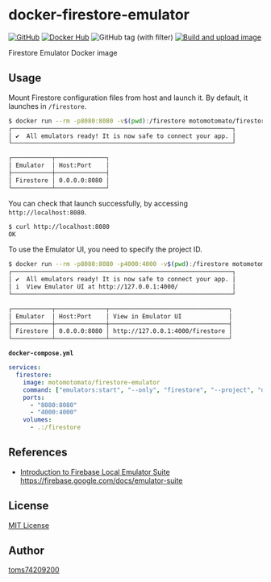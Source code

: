 # docker-firestore-emulator

[![GitHub](https://img.shields.io/badge/GitHub-repository---)](https://github.com/toms74209200/docker-firestore-emulator)
[![Docker Hub](https://img.shields.io/badge/Docker%20Hub---?color=1D63ED)](https://hub.docker.com/r/motomotomato/firestore-emulator)
![GitHub tag (with filter)](https://img.shields.io/github/v/tag/toms74209200/docker-firestore-emulator)
[![Build and upload image](https://github.com/toms74209200/docker-firestore-emulator/actions/workflows/build_image.yml/badge.svg)](https://github.com/toms74209200/docker-firestore-emulator/actions/workflows/build_image.yml)

Firestore Emulator Docker image

## Usage

Mount Firestore configuration files from host and launch it. By default, it launches in `/firestore`.

```bash
$ docker run --rm -p8080:8080 -v$(pwd):/firestore motomotomato/firestore-emulator
┌─────────────────────────────────────────────────────────────┐
│ ✔  All emulators ready! It is now safe to connect your app. │
└─────────────────────────────────────────────────────────────┘

┌───────────┬──────────────┐
│ Emulator  │ Host:Port    │
├───────────┼──────────────┤
│ Firestore │ 0.0.0.0:8080 │
└───────────┴──────────────┘
```

You can check that launch successfully, by accessing `http://localhost:8080`.

```bash
$ curl http://localhost:8080
OK
```

To use the Emulator UI, you need to specify the project ID.

```bash
$ docker run --rm -p8080:8080 -p4000:4000 -v$(pwd):/firestore motomotomato/firestore-emulator "emulators:start" "--only" "firestore" "--project" "demo"
┌─────────────────────────────────────────────────────────────┐
│ ✔  All emulators ready! It is now safe to connect your app. │
│ i  View Emulator UI at http://127.0.0.1:4000/               │
└─────────────────────────────────────────────────────────────┘

┌───────────┬──────────────┬─────────────────────────────────┐
│ Emulator  │ Host:Port    │ View in Emulator UI             │
├───────────┼──────────────┼─────────────────────────────────┤
│ Firestore │ 0.0.0.0:8080 │ http://127.0.0.1:4000/firestore │
└───────────┴──────────────┴─────────────────────────────────┘
```

**`docker-compose.yml`**
```yaml
services:
  firestore:
    image: motomotomato/firestore-emulator
    command: ["emulators:start", "--only", "firestore", "--project", "demo"]
    ports:
      - "8080:8080"
      - "4000:4000"
    volumes:
      - .:/firestore
```

## References

- [Introduction to Firebase Local Emulator Suite](https://firebase.google.com/docs/emulator-suite)  
https://firebase.google.com/docs/emulator-suite

## License

[MIT License](LICENSE)

## Author

[toms74209200](<https://github.com/toms74209200>)
